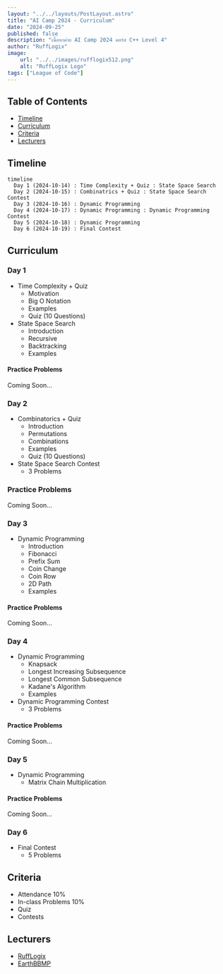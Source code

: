 ```yaml
---
layout: "../../layouts/PostLayout.astro"
title: "AI Camp 2024 - Curriculum"
date: "2024-09-25"
published: false
description: "เนื้อหาค่าย AI Camp 2024 คอร์ส C++ Level 4"
author: "RuffLogix"
image:
    url: "../../images/rufflogix512.png"
    alt: "RuffLogix Logo"
tags: ["League of Code"]
---
```


## Table of Contents

- [Timeline](#timeline)
- [Curriculum](#curriculum)
- [Criteria](#criteria)
- [Lecturers](#lecturers)

## Timeline

```mermaid
timeline
  Day 1 (2024-10-14) : Time Complexity + Quiz : State Space Search
  Day 2 (2024-10-15) : Combinatrics + Quiz : State Space Search Contest
  Day 3 (2024-10-16) : Dynamic Programming
  Day 4 (2024-10-17) : Dynamic Programming : Dynamic Programming Contest
  Day 5 (2024-10-18) : Dynamic Programming
  Day 6 (2024-10-19) : Final Contest
```

## Curriculum

### Day 1

- Time Complexity + Quiz
  - Motivation
  - Big O Notation
  - Examples
  - Quiz (10 Questions)
- State Space Search
  - Introduction
  - Recursive
  - Backtracking
  - Examples

#### Practice Problems

Coming Soon...

### Day 2

- Combinatorics + Quiz
  - Introduction
  - Permutations
  - Combinations
  - Examples
  - Quiz (10 Questions)
- State Space Search Contest
  - 3 Problems

### Practice Problems

Coming Soon...

### Day 3

- Dynamic Programming
  - Introduction
  - Fibonacci
  - Prefix Sum
  - Coin Change
  - Coin Row
  - 2D Path
  - Examples

#### Practice Problems

Coming Soon...

### Day 4

- Dynamic Programming
  - Knapsack
  - Longest Increasing Subsequence
  - Longest Common Subsequence
  - Kadane's Algorithm
  - Examples
- Dynamic Programming Contest
  - 3 Problems

#### Practice Problems

Coming Soon...

### Day 5

- Dynamic Programming
  - Matrix Chain Multiplication

#### Practice Problems

Coming Soon...

### Day 6

- Final Contest
  - 5 Problems

## Criteria

- Attendance 10%
- In-class Problems 10%
- Quiz
- Contests

## Lecturers

- [RuffLogix](https://github.com/RuffLogix)
- [EarthBBMP](https://github.com/EarthBBMP)
